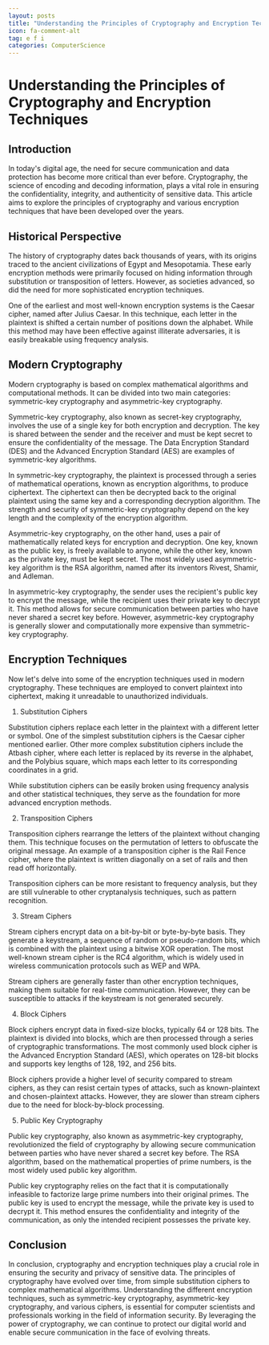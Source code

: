 ```yaml
---
layout: posts
title: "Understanding the Principles of Cryptography and Encryption Techniques"
icon: fa-comment-alt
tag: e f i
categories: ComputerScience
---
```



# Understanding the Principles of Cryptography and Encryption Techniques

## Introduction

In today's digital age, the need for secure communication and data protection has become more critical than ever before. Cryptography, the science of encoding and decoding information, plays a vital role in ensuring the confidentiality, integrity, and authenticity of sensitive data. This article aims to explore the principles of cryptography and various encryption techniques that have been developed over the years.

## Historical Perspective

The history of cryptography dates back thousands of years, with its origins traced to the ancient civilizations of Egypt and Mesopotamia. These early encryption methods were primarily focused on hiding information through substitution or transposition of letters. However, as societies advanced, so did the need for more sophisticated encryption techniques.

One of the earliest and most well-known encryption systems is the Caesar cipher, named after Julius Caesar. In this technique, each letter in the plaintext is shifted a certain number of positions down the alphabet. While this method may have been effective against illiterate adversaries, it is easily breakable using frequency analysis.

## Modern Cryptography

Modern cryptography is based on complex mathematical algorithms and computational methods. It can be divided into two main categories: symmetric-key cryptography and asymmetric-key cryptography.

Symmetric-key cryptography, also known as secret-key cryptography, involves the use of a single key for both encryption and decryption. The key is shared between the sender and the receiver and must be kept secret to ensure the confidentiality of the message. The Data Encryption Standard (DES) and the Advanced Encryption Standard (AES) are examples of symmetric-key algorithms.

In symmetric-key cryptography, the plaintext is processed through a series of mathematical operations, known as encryption algorithms, to produce ciphertext. The ciphertext can then be decrypted back to the original plaintext using the same key and a corresponding decryption algorithm. The strength and security of symmetric-key cryptography depend on the key length and the complexity of the encryption algorithm.

Asymmetric-key cryptography, on the other hand, uses a pair of mathematically related keys for encryption and decryption. One key, known as the public key, is freely available to anyone, while the other key, known as the private key, must be kept secret. The most widely used asymmetric-key algorithm is the RSA algorithm, named after its inventors Rivest, Shamir, and Adleman.

In asymmetric-key cryptography, the sender uses the recipient's public key to encrypt the message, while the recipient uses their private key to decrypt it. This method allows for secure communication between parties who have never shared a secret key before. However, asymmetric-key cryptography is generally slower and computationally more expensive than symmetric-key cryptography.

## Encryption Techniques

Now let's delve into some of the encryption techniques used in modern cryptography. These techniques are employed to convert plaintext into ciphertext, making it unreadable to unauthorized individuals.

1. Substitution Ciphers

Substitution ciphers replace each letter in the plaintext with a different letter or symbol. One of the simplest substitution ciphers is the Caesar cipher mentioned earlier. Other more complex substitution ciphers include the Atbash cipher, where each letter is replaced by its reverse in the alphabet, and the Polybius square, which maps each letter to its corresponding coordinates in a grid.

While substitution ciphers can be easily broken using frequency analysis and other statistical techniques, they serve as the foundation for more advanced encryption methods.

2. Transposition Ciphers

Transposition ciphers rearrange the letters of the plaintext without changing them. This technique focuses on the permutation of letters to obfuscate the original message. An example of a transposition cipher is the Rail Fence cipher, where the plaintext is written diagonally on a set of rails and then read off horizontally.

Transposition ciphers can be more resistant to frequency analysis, but they are still vulnerable to other cryptanalysis techniques, such as pattern recognition.

3. Stream Ciphers

Stream ciphers encrypt data on a bit-by-bit or byte-by-byte basis. They generate a keystream, a sequence of random or pseudo-random bits, which is combined with the plaintext using a bitwise XOR operation. The most well-known stream cipher is the RC4 algorithm, which is widely used in wireless communication protocols such as WEP and WPA.

Stream ciphers are generally faster than other encryption techniques, making them suitable for real-time communication. However, they can be susceptible to attacks if the keystream is not generated securely.

4. Block Ciphers

Block ciphers encrypt data in fixed-size blocks, typically 64 or 128 bits. The plaintext is divided into blocks, which are then processed through a series of cryptographic transformations. The most commonly used block cipher is the Advanced Encryption Standard (AES), which operates on 128-bit blocks and supports key lengths of 128, 192, and 256 bits.

Block ciphers provide a higher level of security compared to stream ciphers, as they can resist certain types of attacks, such as known-plaintext and chosen-plaintext attacks. However, they are slower than stream ciphers due to the need for block-by-block processing.

5. Public Key Cryptography

Public key cryptography, also known as asymmetric-key cryptography, revolutionized the field of cryptography by allowing secure communication between parties who have never shared a secret key before. The RSA algorithm, based on the mathematical properties of prime numbers, is the most widely used public key algorithm.

Public key cryptography relies on the fact that it is computationally infeasible to factorize large prime numbers into their original primes. The public key is used to encrypt the message, while the private key is used to decrypt it. This method ensures the confidentiality and integrity of the communication, as only the intended recipient possesses the private key.

## Conclusion

In conclusion, cryptography and encryption techniques play a crucial role in ensuring the security and privacy of sensitive data. The principles of cryptography have evolved over time, from simple substitution ciphers to complex mathematical algorithms. Understanding the different encryption techniques, such as symmetric-key cryptography, asymmetric-key cryptography, and various ciphers, is essential for computer scientists and professionals working in the field of information security. By leveraging the power of cryptography, we can continue to protect our digital world and enable secure communication in the face of evolving threats.